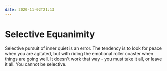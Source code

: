 ```yaml
---
date: 2020-11-02T21:13
---
```


# Selective Equanimity

Selective pursuit of inner quiet is an error. The tendency is to look for peace when you are agitated, but with riding the emotional roller coaster when things are going well. It doesn't work that way - you must take it all, or leave it all. You cannot be selective.
